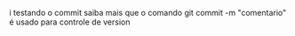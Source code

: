 i
testando o commit
saiba mais que o comando git commit -m "comentario"
é usado para controle de version


